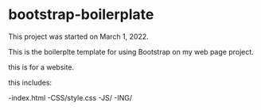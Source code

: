 # bootstrap-boilerplate

This project was started on March 1, 2022.

This is the boilerplte template for using Bootstrap on my web page project.

this is for a website.

this includes:

-index.html
-CSS/style.css
-JS/
-ING/
